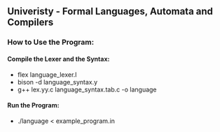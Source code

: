 ## Univeristy - Formal Languages, Automata and Compilers



### How to Use the Program:


#### Compile the Lexer and the Syntax:

- flex language_lexer.l
- bison -d language_syntax.y
- g++ lex.yy.c language_syntax.tab.c -o language


#### Run the Program:

- ./language < example_program.in